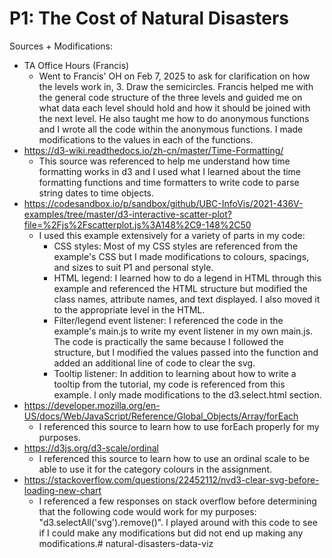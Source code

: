 # P1: The Cost of Natural Disasters

Sources + Modifications:
* TA Office Hours (Francis)
    * Went to Francis' OH on Feb 7, 2025 to ask for clarification on how the levels work in, 3. Draw the semicircles. Francis helped me with the general code structure of the three levels and guided me on what data each level should hold and how it should be joined with the next level. He also taught me how to do anonymous functions and I wrote all the code within the anonymous functions. I made modifications to the values in each of the functions. 
* https://d3-wiki.readthedocs.io/zh-cn/master/Time-Formatting/ 
    * This source was referenced to help me understand how time formatting works in d3 and I used what I learned about the time formatting functions and time formatters to write code to parse string dates to time objects.
* https://codesandbox.io/p/sandbox/github/UBC-InfoVis/2021-436V-examples/tree/master/d3-interactive-scatter-plot?file=%2Fjs%2Fscatterplot.js%3A148%2C9-148%2C50 
    * I used this example extensively for a variety of parts in my code:
        * CSS styles: Most of my CSS styles are referenced from the example's CSS but I made modifications to colours, spacings, and sizes to suit P1 and personal style.
        * HTML legend: I learned how to do a legend in HTML through this example and referenced the HTML structure but modified the class names,  attribute names, and text displayed. I also moved it to the appropriate level in the HTML.
        * Filter/legend event listener: I referenced the code in the example's main.js to write my event listener in my own main.js. The code is practically the same because I followed the structure, but I modified the values passed into the function and added an additional line of code to clear the svg.
        * Tooltip listener: In addition to learning about how to write a tooltip from the tutorial, my code is referenced from this example. I only made modifications to the d3.select.html section.
* https://developer.mozilla.org/en-US/docs/Web/JavaScript/Reference/Global_Objects/Array/forEach 
    * I referenced this source to learn how to use forEach properly for my purposes.
* https://d3js.org/d3-scale/ordinal
    * I referenced this source to learn how to use an ordinal scale to be able to use it for the category colours in the assignment.
* https://stackoverflow.com/questions/22452112/nvd3-clear-svg-before-loading-new-chart
    * I referenced a few responses on stack overflow before determining that the following code would work for my purposes: "d3.selectAll('svg').remove()". I played around with this code to see if I could make any modifications but did not end up making any modifications.#   n a t u r a l - d i s a s t e r s - d a t a - v i z  
 